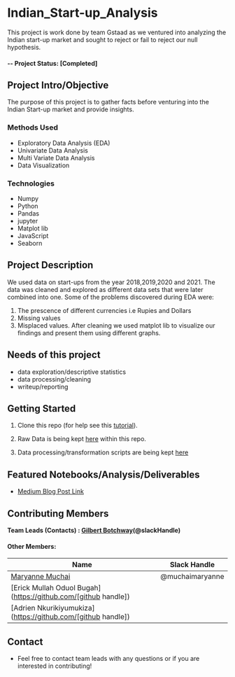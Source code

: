 # Indian_Start-up_Analysis

This project is work done by team Gstaad as we ventured into analyzing the Indian start-up market and sought to reject or fail to reject our null hypothesis.

#### -- Project Status: [Completed]

## Project Intro/Objective
The purpose of this project is to gather facts before venturing into the Indian Start-up market and provide insights.


### Methods Used
* Exploratory Data Analysis (EDA)
* Univariate Data Analysis
* Multi Variate Data Analysis
* Data Visualization


### Technologies
* Numpy
* Python
* Pandas
* jupyter
* Matplot lib
* JavaScript
* Seaborn

## Project Description

We used data on start-ups from the year 2018,2019,2020 and 2021. The data was cleaned and explored as different data sets that were later combined into one. Some of the problems discovered during EDA were:
1. The prescence of different currencies i.e Rupies and Dollars
2. Missing values  
3. Misplaced values.
After cleaning we used matplot lib to visualize our findings and present them using different graphs.

## Needs of this project


- data exploration/descriptive statistics
- data processing/cleaning
- writeup/reporting


## Getting Started

1. Clone this repo (for help see this [tutorial](https://help.github.com/articles/cloning-a-repository/)).
2. Raw Data is being kept [here](https://github.com/muchaimaryanne/Indian_Start-up_Analysis/blob/main/India%20Startup%20Funding.zip) within this repo.

     
3. Data processing/transformation scripts are being kept [here](https://github.com/muchaimaryanne/Indian_Start-up_Analysis/blob/main/Funding%20Analysis.ipynb)



## Featured Notebooks/Analysis/Deliverables
* [Medium Blog Post Link](https://medium.com/p/c8ec0b42a418/edit)


## Contributing Members

**Team Leads (Contacts) : [Gilbert Botchway](https://github.com/[@Gilbert-B])(@slackHandle)**

#### Other Members:

|Name     |  Slack Handle   | 
|---------|-----------------|
|[Maryanne Muchai](https://github.com/muchaimaryanne])| @muchaimaryanne       |
|[Erick Mullah Oduol Bugah](https://github.com/[github handle]) |        |
|[Adrien Nkurikiyumukiza](https://github.com/[github handle]) |        |

## Contact

* Feel free to contact team leads with any questions or if you are interested in contributing!
